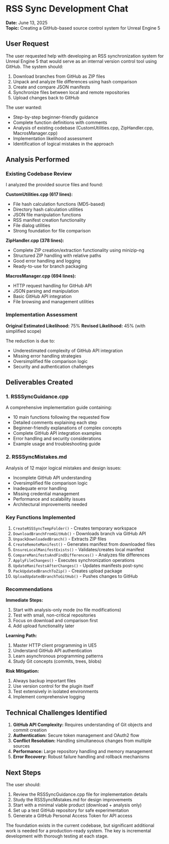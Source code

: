 # RSS Sync Development Chat
**Date:** June 13, 2025  
**Topic:** Creating a GitHub-based source control system for Unreal Engine 5

## User Request
The user requested help with developing an RSS synchronization system for Unreal Engine 5 that would serve as an internal version control tool using GitHub. The system should:

1. Download branches from GitHub as ZIP files
2. Unpack and analyze file differences using hash comparison
3. Create and compare JSON manifests
4. Synchronize files between local and remote repositories
5. Upload changes back to GitHub

The user wanted:
- Step-by-step beginner-friendly guidance
- Complete function definitions with comments
- Analysis of existing codebase (CustomUtilities.cpp, ZipHandler.cpp, MacrosManager.cpp)
- Implementation likelihood assessment
- Identification of logical mistakes in the approach

## Analysis Performed

### Existing Codebase Review
I analyzed the provided source files and found:

**CustomUtilities.cpp (617 lines):**
- File hash calculation functions (MD5-based)
- Directory hash calculation utilities
- JSON file manipulation functions
- RSS manifest creation functionality
- File dialog utilities
- Strong foundation for file comparison

**ZipHandler.cpp (378 lines):**
- Complete ZIP creation/extraction functionality using minizip-ng
- Structured ZIP handling with relative paths
- Good error handling and logging
- Ready-to-use for branch packaging

**MacrosManager.cpp (694 lines):**
- HTTP request handling for GitHub API
- JSON parsing and manipulation
- Basic GitHub API integration
- File browsing and management utilities

### Implementation Assessment

**Original Estimated Likelihood:** 75%
**Revised Likelihood:** 45% (with simplified scope)

The reduction is due to:
- Underestimated complexity of GitHub API integration
- Missing error handling strategies
- Oversimplified file comparison logic
- Security and authentication challenges

## Deliverables Created

### 1. RSSSyncGuidance.cpp
A comprehensive implementation guide containing:
- 10 main functions following the requested flow
- Detailed comments explaining each step
- Beginner-friendly explanations of complex concepts
- Complete GitHub API integration examples
- Error handling and security considerations
- Example usage and troubleshooting guide

### 2. RSSSyncMistakes.md
Analysis of 12 major logical mistakes and design issues:
- Incomplete GitHub API understanding
- Oversimplified file comparison logic
- Inadequate error handling
- Missing credential management
- Performance and scalability issues
- Architectural improvements needed

### Key Functions Implemented

1. `CreateRSSSyncTempFolder()` - Creates temporary workspace
2. `DownloadBranchFromGitHub()` - Downloads branch via GitHub API
3. `UnpackDownloadedBranch()` - Extracts ZIP files
4. `CreateRemoteManifest()` - Generates manifest from downloaded files
5. `EnsureLocalManifestExists()` - Validates/creates local manifest
6. `CompareManifestsAndFindDifferences()` - Analyzes file differences
7. `ApplyFileChanges()` - Executes synchronization operations
8. `UpdateManifestsAfterChanges()` - Updates manifests post-sync
9. `PackUpdatedBranchToZip()` - Creates upload package
10. `UploadUpdatedBranchToGitHub()` - Pushes changes to GitHub

### Recommendations

**Immediate Steps:**
1. Start with analysis-only mode (no file modifications)
2. Test with small, non-critical repositories
3. Focus on download and comparison first
4. Add upload functionality later

**Learning Path:**
1. Master HTTP client programming in UE5
2. Understand GitHub API authentication
3. Learn asynchronous programming patterns
4. Study Git concepts (commits, trees, blobs)

**Risk Mitigation:**
1. Always backup important files
2. Use version control for the plugin itself
3. Test extensively in isolated environments
4. Implement comprehensive logging

## Technical Challenges Identified

1. **GitHub API Complexity:** Requires understanding of Git objects and commit creation
2. **Authentication:** Secure token management and OAuth2 flow
3. **Conflict Resolution:** Handling simultaneous changes from multiple sources
4. **Performance:** Large repository handling and memory management
5. **Error Recovery:** Robust failure handling and rollback mechanisms

## Next Steps

The user should:
1. Review the RSSSyncGuidance.cpp file for implementation details
2. Study the RSSSyncMistakes.md for design improvements
3. Start with a minimal viable product (download + analysis only)
4. Set up a test GitHub repository for safe experimentation
5. Generate a GitHub Personal Access Token for API access

The foundation exists in the current codebase, but significant additional work is needed for a production-ready system. The key is incremental development with thorough testing at each stage.
